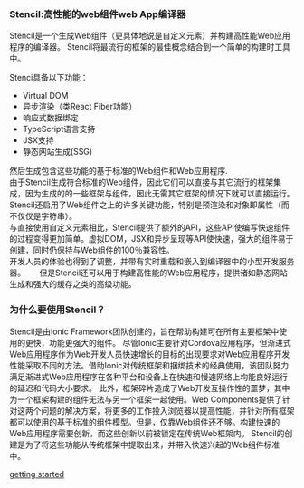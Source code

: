 ### Stencil:高性能的web组件web App编译器
Stencil是一个生成Web组件（更具体地说是自定义元素）并构建高性能Web应用程序的编译器。 Stencil将最流行的框架的最佳概念结合到一个简单的构建时工具中。  

Stenci具备以下功能：  
- Virtual DOM
-  异步渲染（类React Fiber功能）
- 响应式数据绑定
- TypeScript语言支持
- JSX支持
- 静态网站生成(SSG)

然后生成包含这些功能的基于标准的Web组件和Web应用程序.  
由于Stencil生成符合标准的Web组件，因此它们可以直接与其它流行的框架集成，因为生成的的一些框架与组件，因此无需其它框架的情况下就可以直接运行。 Stencil还启用了Web组件之上的许多关键功能，特别是预渲染和对象即属性（而不仅仅是字符串）。  
与直接使用自定义元素相比，Stencil提供了额外的API，这些API使编写快速组件的过程变得更加简单。虚拟DOM，JSX和异步呈现等API使快速，强大的组件易于创建，同时仍保持与Web组件的100％兼容性。  
开发人员的体验也得到了调整，并带有实时重载和嵌入到编译器中的小型开发服务器。　　
但是Stencil还可以用于构建高性能的Web应用程序，提供诸如静态网站生成和强大的缓存之类的高级功能。

### 为什么要使用Stencil？　　
Stencil是由Ionic Framework团队创建的，旨在帮助构建可在所有主要框架中使用的更快，功能更强大的组件。
尽管Ionic主要针对Cordova应用程序，但渐进式Web应用程序作为Web开发人员快速增长的目标的出现要求对Web应用程序开发性能采取不同的方法。借助Ionic对传统框架和捆绑技术的经典使用，该团队努力满足渐进式Web应用程序在各种平台和设备上在快速和慢速网络上均能良好运行的延迟和代码大小要求。  此外，框架碎片造成了Web开发互操作性的噩梦，其中为一个框架构建的组件无法与另一个框架一起使用。Web Components提供了针对这两个问题的解决方案，将更多的工作投入浏览器以提高性能，并针对所有框架都可以使用的基于标准的组件模型。但是，仅靠Web组件还不够。构建快速的Web应用程序需要创新，而这些创新以前被锁定在传统Web框架内。 Stencil的创建是为了将这些功能从传统框架中提取出来，并带入快速兴起的Web组件标准中。 

[getting started](./getting-started.md)